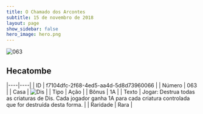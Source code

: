 ```yaml
---
title: O Chamado dos Arcontes
subtitle: 15 de novembro de 2018
layout: page
show_sidebar: false
hero_image: hero.png
---
```


![063](https://cdn.keyforgegame.com/media/card_front/pt/341_063_4HRPQ25HC9QR_pt.png)

## Hecatombe

|----|----|
| ID | f7104dfc-2f68-4ed5-aa4d-5d8d73960066 |
| Número | 063 |
| Casa | ![Dis](https://archonarcana.com/images/thumb/e/e8/Dis.png/22px-Dis.png "Dis") |
| Tipo | Ação |
| Bônus | 1A |
| Texto | Jogar: Destrua todas as criaturas de Dis. Cada jogador ganha 1A para cada criatura controlada que for destruída desta forma. |
| Raridade | Rara |
